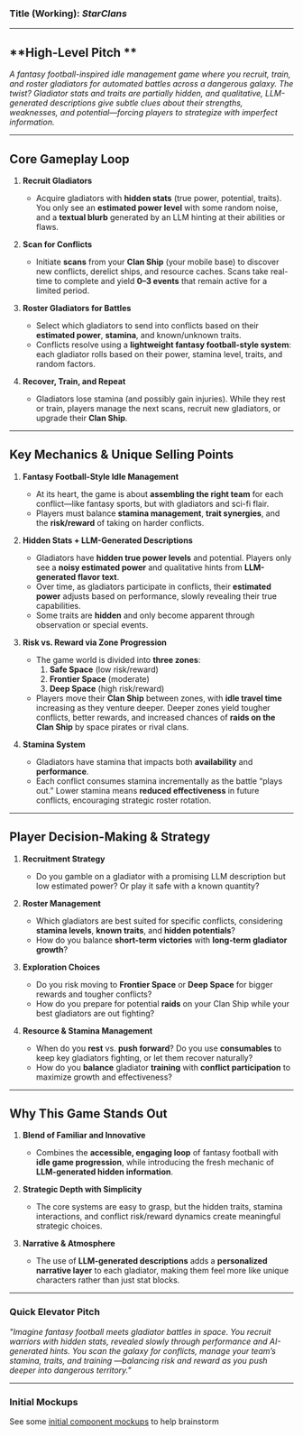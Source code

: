 ### **Title (Working)**: *StarClans*

---

## **High-Level Pitch **

*A fantasy football-inspired idle management game where you recruit, train, and roster gladiators for automated battles across a dangerous galaxy. The twist? Gladiator stats and traits are partially hidden, and qualitative, LLM-generated descriptions give subtle clues about their strengths, weaknesses, and potential—forcing players to strategize with imperfect information.*

---

## **Core Gameplay Loop**

1. **Recruit Gladiators**  
   - Acquire gladiators with **hidden stats** (true power, potential, traits). You only see an **estimated power level** with some random noise, and a **textual blurb** generated by an LLM hinting at their abilities or flaws.
   
2. **Scan for Conflicts**  
   - Initiate **scans** from your **Clan Ship** (your mobile base) to discover new conflicts, derelict ships, and resource caches. Scans take real-time to complete and yield **0–3 events** that remain active for a limited period.

3. **Roster Gladiators for Battles**  
   - Select which gladiators to send into conflicts based on their **estimated power**, **stamina**, and known/unknown traits.  
   - Conflicts resolve using a **lightweight fantasy football-style system**: each gladiator rolls based on their power, stamina level, traits, and random factors.

4. **Recover, Train, and Repeat**  
   - Gladiators lose stamina (and possibly gain injuries). While they rest or train, players manage the next scans, recruit new gladiators, or upgrade their **Clan Ship**.

---

## **Key Mechanics & Unique Selling Points**

1. **Fantasy Football-Style Idle Management**  
   - At its heart, the game is about **assembling the right team** for each conflict—like fantasy sports, but with gladiators and sci-fi flair.  
   - Players must balance **stamina management**, **trait synergies**, and the **risk/reward** of taking on harder conflicts.

2. **Hidden Stats + LLM-Generated Descriptions**  
   - Gladiators have **hidden true power levels** and potential. Players only see a **noisy estimated power** and qualitative hints from **LLM-generated flavor text**.  
   - Over time, as gladiators participate in conflicts, their **estimated power** adjusts based on performance, slowly revealing their true capabilities.  
   - Some traits are **hidden** and only become apparent through observation or special events.

3. **Risk vs. Reward via Zone Progression**  
   - The game world is divided into **three zones**:  
     1. **Safe Space** (low risk/reward)  
     2. **Frontier Space** (moderate)  
     3. **Deep Space** (high risk/reward)  
   - Players move their **Clan Ship** between zones, with **idle travel time** increasing as they venture deeper. Deeper zones yield tougher conflicts, better rewards, and increased chances of **raids on the Clan Ship** by space pirates or rival clans.

4. **Stamina System**  
   - Gladiators have stamina that impacts both **availability** and **performance**.  
   - Each conflict consumes stamina incrementally as the battle “plays out.” Lower stamina means **reduced effectiveness** in future conflicts, encouraging strategic roster rotation.

---

## **Player Decision-Making & Strategy**

1. **Recruitment Strategy**  
   - Do you gamble on a gladiator with a promising LLM description but low estimated power? Or play it safe with a known quantity?

2. **Roster Management**  
   - Which gladiators are best suited for specific conflicts, considering **stamina levels**, **known traits**, and **hidden potentials**?  
   - How do you balance **short-term victories** with **long-term gladiator growth**?

3. **Exploration Choices**  
   - Do you risk moving to **Frontier Space** or **Deep Space** for bigger rewards and tougher conflicts?  
   - How do you prepare for potential **raids** on your Clan Ship while your best gladiators are out fighting?

4. **Resource & Stamina Management**  
   - When do you **rest** vs. **push forward**? Do you use **consumables** to keep key gladiators fighting, or let them recover naturally?  
   - How do you **balance** gladiator **training** with **conflict participation** to maximize growth and effectiveness?

---

## **Why This Game Stands Out**

1. **Blend of Familiar and Innovative**  
   - Combines the **accessible, engaging loop** of fantasy football with **idle game progression**, while introducing the fresh mechanic of **LLM-generated hidden information**.

2. **Strategic Depth with Simplicity**  
   - The core systems are easy to grasp, but the hidden traits, stamina interactions, and conflict risk/reward dynamics create meaningful strategic choices.

3. **Narrative & Atmosphere**  
   - The use of **LLM-generated descriptions** adds a **personalized narrative layer** to each gladiator, making them feel more like unique characters rather than just stat blocks.

---

### **Quick Elevator Pitch**

*"Imagine fantasy football meets gladiator battles in space. You recruit warriors with hidden stats, revealed slowly through performance and AI-generated hints. You scan the galaxy for conflicts, manage your team’s stamina, traits, and training —balancing risk and reward as you push deeper into dangerous territory."*

---

### **Initial Mockups**

See some [initial component mockups](https://www.adamportal.com/starclandemo) to help brainstorm